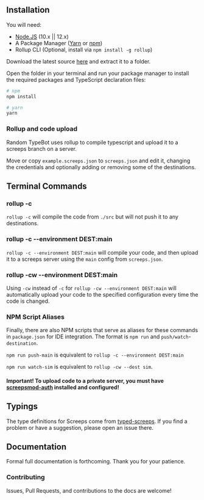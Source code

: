 ## Installation

You will need:

- [Node.JS](https://nodejs.org/en/download) (10.x || 12.x)
- A Package Manager ([Yarn](https://yarnpkg.com/en/docs/getting-started) or [npm](https://docs.npmjs.com/getting-started/installing-node))
- Rollup CLI (Optional, install via `npm install -g rollup`)

Download the latest source [here](https://github.com/the-random-encounter/screeps-typed-encounter/archive/master.zip) and extract it to a folder.

Open the folder in your terminal and run your package manager to install the required packages and TypeScript declaration files:

```bash
# npm
npm install

# yarn
yarn
```


### Rollup and code upload

Random TypeBot uses rollup to compile typescript and upload it to a screeps branch on a server.

Move or copy `example.screeps.json` to `screeps.json` and edit it, changing the credentials and optionally adding or removing some of the destinations.

## Terminal Commands
### rollup -c

`rollup -c` will compile the code from `./src` but will not push it to any destinations.

### rollup -c --environment DEST:main
`rollup -c --environment DEST:main` will compile your code, and then upload it to a screeps server using the `main` config from `screeps.json`.

### rollup -cw --environment DEST:main
Using `-cw` instead of `-c` for `rollup -cw --environment DEST:main` will automatically upload your code to the specified configuration every time the code is changed.

### NPM Script Aliases
Finally, there are also NPM scripts that serve as aliases for these commands in `package.json` for IDE integration. The format is `npm run` and `push/watch`-`destination`.

`npm run push-main` is equivalent to `rollup -c --environment DEST:main`

`npm run watch-sim` is equivalent to `rollup -cw --dest sim`.

#### Important! To upload code to a private server, you must have [screepsmod-auth](https://github.com/ScreepsMods/screepsmod-auth) installed and configured!

## Typings

The type definitions for Screeps come from [typed-screeps](https://github.com/screepers/typed-screeps). If you find a problem or have a suggestion, please open an issue there.

## Documentation

Formal full documentation is forthcoming. Thank you for your patience.

### Contributing
Issues, Pull Requests, and contributions to the docs are welcome!

